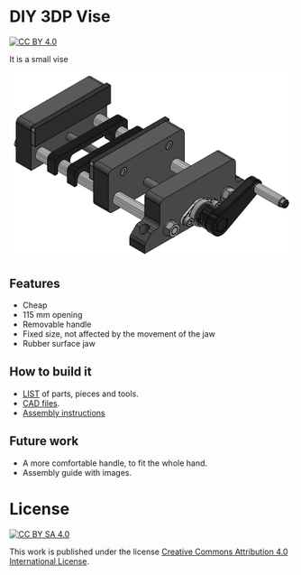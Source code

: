 # DIY 3DP Vise

[![CC BY 4.0][cc-by-sa-shield]][cc-by-sa]

It is a small vise

<img src="/img/isovise.png" width="600">

## Features

- Cheap
- 115 mm opening
- Removable handle
- Fixed size, not affected by the movement of the jaw
- Rubber surface jaw

## How to build it

- [LIST](parts.md) of parts, pieces and tools. 
- [CAD files](parts/).
- [Assembly instructions](assembly.md)

## Future work

- A more comfortable handle, to fit the whole hand.
- Assembly guide with images.

# License

[![CC BY SA 4.0][cc-by-sa-image]][cc-by-sa]

This work is published under the license [Creative Commons Attribution 4.0 International
License][cc-by-sa].

[cc-by-sa]: https://creativecommons.org/licenses/by-sa/4.0/
[cc-by-sa-image]: https://i.creativecommons.org/l/by-sa/4.0/88x31.png
[cc-by-sa-shield]: https://img.shields.io/badge/License-CC%20BY%20SA%204.0-lightgrey.svg
